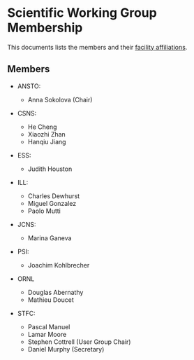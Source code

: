 # Scientific Working Group Membership

This documents lists the members and their [facility affiliations](../facilities.md).

## Members

* ANSTO:
  * Anna Sokolova (Chair)
  
* CSNS:
  * He Cheng
  * Xiaozhi Zhan
  * Hanqiu Jiang
  
* ESS:
  * Judith Houston
  
* ILL:
  * Charles Dewhurst
  * Miguel Gonzalez
  * Paolo Mutti

* JCNS:
  * Marina Ganeva

* PSI:
  * Joachim Kohlbrecher
  
* ORNL
  * Douglas Abernathy
  * Mathieu Doucet

* STFC:
  * Pascal Manuel
  * Lamar Moore
  * Stephen Cottrell (User Group Chair)
  * Daniel Murphy (Secretary)
